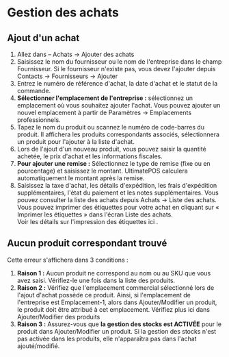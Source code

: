 # Gestion des achats


## Ajout d'un achat

1. Allez dans – Achats -> Ajouter des achats
2. Saisissez le nom du fournisseur ou le nom de l'entreprise dans le champ Fournisseur. Si le fournisseur n'existe pas, vous devez l'ajouter depuis Contacts -> Fournisseurs -> Ajouter
3. Entrez le numéro de référence d'achat, la date d'achat et le statut de la commande.
4. **Sélectionner l'emplacement de l'entreprise  :** sélectionnez un emplacement où vous souhaitez ajouter l'achat. Vous pouvez ajouter un nouvel emplacement à partir de Paramètres -> Emplacements professionnels.
5. Tapez le nom du produit ou scannez le numéro de code-barres du produit. Il affichera les produits correspondants associés, sélectionnera un produit pour l'ajouter à la liste d'achat.
6. Lors de l'ajout d'un nouveau produit, vous pouvez saisir la quantité achetée, le prix d'achat et les informations fiscales.
7. **Pour ajouter une remise :** Sélectionnez le type de remise (fixe ou en pourcentage) et saisissez le montant. UltimatePOS calculera automatiquement le montant après la remise.
8. Saisissez la taxe d'achat, les détails d'expédition, les frais d'expédition supplémentaires, l'état du paiement et les notes supplémentaires. 
Vous pouvez consulter la liste des achats depuis Achats -> Liste des achats. <br>
Vous pouvez imprimer des étiquettes pour votre achat en cliquant sur « Imprimer les étiquettes » dans l'écran Liste des achats. <br>
Voir les détails sur l'impression des étiquettes ici .

## Aucun produit correspondant trouvé 

Cette erreur s'affichera dans 3 conditions :
1. **Raison 1 :**  Aucun produit ne correspond au nom ou au SKU que vous avez saisi. Vérifiez-le une fois dans la liste des produits.
2. **Raison 2 :** Vérifiez que l'emplacement commercial sélectionné lors de l'ajout d'achat possède ce produit. Ainsi, si l'emplacement de l'entreprise est Emplacement-1, alors dans Ajouter/Modifier un produit, le produit doit être attribué à cet emplacement. Vérifiez plus ici dans Ajouter/Modifier des produits
3. **Raison 3 :** Assurez-vous que **la gestion des stocks est ACTIVÉE** pour le produit dans Ajouter/Modifier un produit. Si la gestion des stocks n'est pas activée dans les produits, elle n'apparaîtra pas dans l'achat ajouté/modifié. 